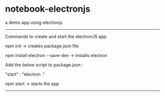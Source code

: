# notebook-electronjs
a demo app using electronjs

----------------------------------------------------------

Commands to create and start the electronJS app:

npm init -> creates package.json file

npm install electron --save-dev  -> installs electron

Add the below script to package.json :

"start" : "electron ."

npm start  -> starts the app


----------------------------------------------------------

